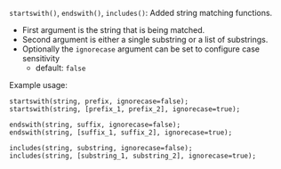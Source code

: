 `startswith()`, `endswith()`, `includes()`: Added string matching functions.

* First argument is the string that is being matched.
* Second argument is either a single substring or a list of substrings.
* Optionally the `ignorecase` argument can be set to configure case sensitivity
  * default: `false`

Example usage:
```
startswith(string, prefix, ignorecase=false);
startswith(string, [prefix_1, prefix_2], ignorecase=true);

endswith(string, suffix, ignorecase=false);
endswith(string, [suffix_1, suffix_2], ignorecase=true);

includes(string, substring, ignorecase=false);
includes(string, [substring_1, substring_2], ignorecase=true);
```
